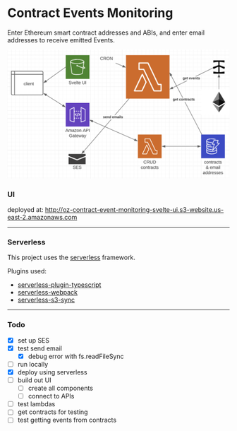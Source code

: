 # Contract Events Monitoring

Enter Ethereum smart contract addresses and ABIs, and enter email addresses to receive emitted Events.

![](./docs/events-monitoring-lambda.png)

### UI 
deployed at: http://oz-contract-event-monitoring-svelte-ui.s3-website.us-east-2.amazonaws.com

---

### Serverless

This project uses the [serverless](https://www.serverless.com/) framework.

Plugins used:
- [serverless-plugin-typescript](https://github.com/prisma-labs/serverless-plugin-typescript) 
- [serverless-webpack](https://github.com/serverless-heaven/serverless-webpack)
- [serverless-s3-sync](https://github.com/k1LoW/serverless-s3-sync)

---

### Todo

- [x] set up SES
- [x] test send email
  - [x] debug error with fs.readFileSync
- [ ] run locally
- [x] deploy using serverless
- [ ] build out UI
  - [ ] create all components
  - [ ] connect to APIs
- [ ] test lambdas
- [ ] get contracts for testing
- [ ] test getting events from contracts
